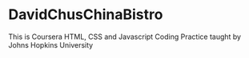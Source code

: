 # DavidChusChinaBistro
This is Coursera HTML, CSS and Javascript Coding Practice taught by Johns Hopkins University
